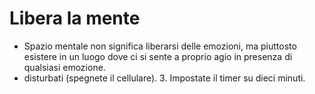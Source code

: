 # Libera la mente
- Spazio mentale non significa liberarsi delle emozioni, ma piuttosto esistere in un luogo dove ci si sente a proprio agio in presenza di qualsiasi emozione.
- disturbati (spegnete il cellulare). 3. Impostate il timer su dieci minuti.
